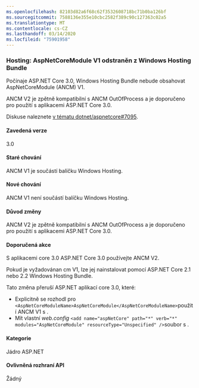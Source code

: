 ```yaml
---
ms.openlocfilehash: 82103d82a6f68c62f3532608718bc71b0ba126bf
ms.sourcegitcommit: 7588136e355e10cbc2582f389c90c127363c02a5
ms.translationtype: MT
ms.contentlocale: cs-CZ
ms.lasthandoff: 03/14/2020
ms.locfileid: "75901958"
---
```

### <a name="hosting-aspnetcoremodule-v1-removed-from-windows-hosting-bundle"></a>Hosting: AspNetCoreModule V1 odstraněn z Windows Hosting Bundle

Počínaje ASP.NET Core 3.0, Windows Hosting Bundle nebude obsahovat AspNetCoreModule (ANCM) V1.

ANCM V2 je zpětně kompatibilní s ANCM OutOfProcess a je doporučeno pro použití s aplikacemi ASP.NET Core 3.0.

Diskuse naleznete [v tématu dotnet/aspnetcore#7095](https://github.com/dotnet/aspnetcore/issues/7095).

#### <a name="version-introduced"></a>Zavedená verze

3.0

#### <a name="old-behavior"></a>Staré chování

ANCM V1 je součástí balíčku Windows Hosting.

#### <a name="new-behavior"></a>Nové chování

ANCM V1 není součástí balíčku Windows Hosting.

#### <a name="reason-for-change"></a>Důvod změny

ANCM V2 je zpětně kompatibilní s ANCM OutOfProcess a je doporučeno pro použití s aplikacemi ASP.NET Core 3.0.

#### <a name="recommended-action"></a>Doporučená akce

S aplikacemi core 3.0 ASP.NET Core 3.0 používejte ANCM V2.

Pokud je vyžadovánan cm V1, lze jej nainstalovat pomocí ASP.NET Core 2.1 nebo 2.2 Windows Hosting Bundle.

Tato změna přeruší ASP.NET aplikací core 3.0, které:

- Explicitně se rozhodl pro `<AspNetCoreModuleName>AspNetCoreModule</AspNetCoreModuleName>`použití ANCM V1 s .
- Mít vlastní *web.config* `<add name="aspNetCore" path="*" verb="*" modules="AspNetCoreModule" resourceType="Unspecified" />`soubor s .

#### <a name="category"></a>Kategorie

Jádro ASP.NET

#### <a name="affected-apis"></a>Ovlivněná rozhraní API

Žádný

<!-- 

#### Affected APIs

Not detectable via API analysis

-->
